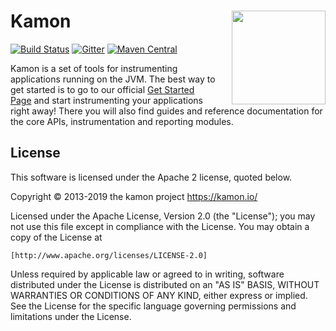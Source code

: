 # Kamon<img align="right" src="https://rawgit.com/kamon-io/Kamon/master/kamon-logo.svg" height="150px" style="padding-left: 20px"/>
[![Build Status](https://travis-ci.org/kamon-io/Kamon.svg?branch=master)](https://travis-ci.org/kamon-io/Kamon)
[![Gitter](https://badges.gitter.im/Join%20Chat.svg)](https://gitter.im/kamon-io/Kamon?utm_source=badge&utm_medium=badge&utm_campaign=pr-badge&utm_content=badge)
[![Maven Central](https://maven-badges.herokuapp.com/maven-central/io.kamon/kamon-core_2.13/badge.svg)](https://maven-badges.herokuapp.com/maven-central/io.kamon/kamon-core_2.13)

Kamon is a set of tools for instrumenting applications running on the JVM. The best way to get started is to go to our
official [Get Started Page](https://kamon.io/get-started/) and start instrumenting your applications right away! There
you will also find guides and reference documentation for the core APIs, instrumentation and reporting modules.


## License

This software is licensed under the Apache 2 license, quoted below.

Copyright © 2013-2019 the kamon project <https://kamon.io/>

Licensed under the Apache License, Version 2.0 (the "License"); you may not
use this file except in compliance with the License. You may obtain a copy of
the License at

    [http://www.apache.org/licenses/LICENSE-2.0]

Unless required by applicable law or agreed to in writing, software
distributed under the License is distributed on an "AS IS" BASIS, WITHOUT
WARRANTIES OR CONDITIONS OF ANY KIND, either express or implied. See the
License for the specific language governing permissions and limitations under
the License.